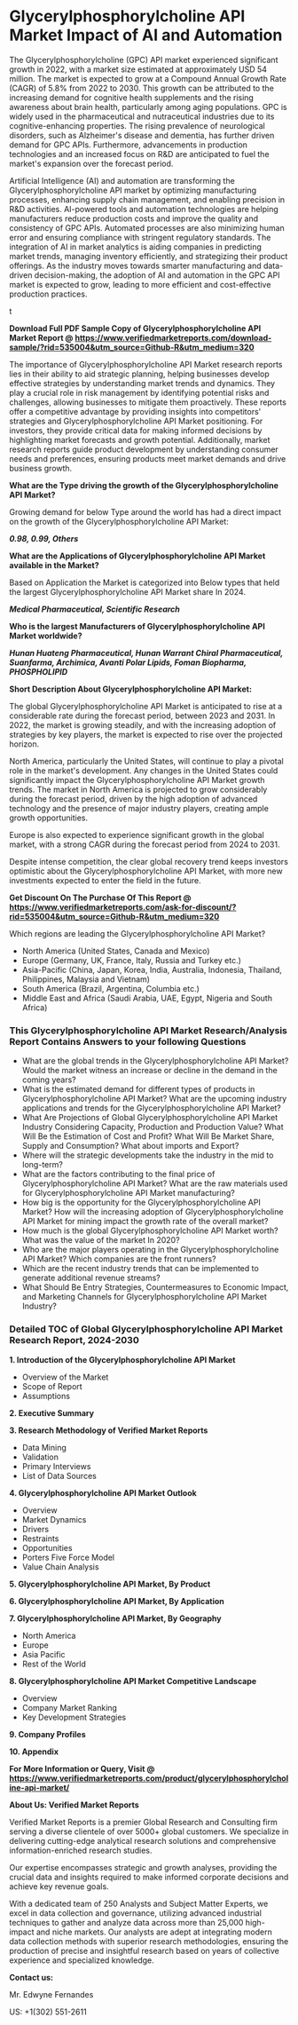 <meta name="title" content="Global Glycerylphosphorylcholine API Market Impact of AI and Automation"><meta name="description" content="The Glycerylphosphorylcholine (GPC) API market experienced significant growth in 2022, with a market size estimated at approximately USD 54 million. The market is expe"><meta name="title" content="Glycerylphosphorylcholine API Market Size, Share, Scope, Trends, Growth, Opportunities, Analysis, Forecast"><h1>Glycerylphosphorylcholine API Market Impact of AI and Automation</h1><p>The Glycerylphosphorylcholine (GPC) API market experienced significant growth in 2022, with a market size estimated at approximately USD 54 million. The market is expected to grow at a Compound Annual Growth Rate (CAGR) of 5.8% from 2022 to 2030. This growth can be attributed to the increasing demand for cognitive health supplements and the rising awareness about brain health, particularly among aging populations. GPC is widely used in the pharmaceutical and nutraceutical industries due to its cognitive-enhancing properties. The rising prevalence of neurological disorders, such as Alzheimer's disease and dementia, has further driven demand for GPC APIs. Furthermore, advancements in production technologies and an increased focus on R&D are anticipated to fuel the market's expansion over the forecast period.</p><p>Artificial Intelligence (AI) and automation are transforming the Glycerylphosphorylcholine API market by optimizing manufacturing processes, enhancing supply chain management, and enabling precision in R&D activities. AI-powered tools and automation technologies are helping manufacturers reduce production costs and improve the quality and consistency of GPC APIs. Automated processes are also minimizing human error and ensuring compliance with stringent regulatory standards. The integration of AI in market analytics is aiding companies in predicting market trends, managing inventory efficiently, and strategizing their product offerings. As the industry moves towards smarter manufacturing and data-driven decision-making, the adoption of AI and automation in the GPC API market is expected to grow, leading to more efficient and cost-effective production practices.</p>t</p><p id="" class=""><strong>Download Full PDF Sample Copy of Glycerylphosphorylcholine API Market Report @ <a href="https://www.verifiedmarketreports.com/download-sample/?rid=535004&utm_source=Github-R&utm_medium=320" target="_blank">https://www.verifiedmarketreports.com/download-sample/?rid=535004&utm_source=Github-R&utm_medium=320</a></strong></p><p>The importance of&nbsp;Glycerylphosphorylcholine API Market research reports lies in their ability to aid strategic planning, helping businesses develop effective strategies by understanding market trends and dynamics. They play a crucial role in risk management by identifying potential risks and challenges, allowing businesses to mitigate them proactively. These reports offer a competitive advantage by providing insights into competitors' strategies and Glycerylphosphorylcholine API Market positioning. For investors, they provide critical data for making informed decisions by highlighting market forecasts and growth potential. Additionally, market research reports guide product development by understanding consumer needs and preferences, ensuring products meet market demands and drive business growth.</p><p><strong>What are the&nbsp;Type driving the growth of the Glycerylphosphorylcholine API Market?</strong></p><p id="" class="">Growing demand for below Type around the world has had a direct impact on the growth of the Glycerylphosphorylcholine API Market:</p><em><strong>0.98, 0.99, Others</strong></em></p><strong>What are the&nbsp;Applications&nbsp;of Glycerylphosphorylcholine API Market available in the Market?</strong></p><p id="" class="">Based on Application the Market is categorized into Below types that held the largest Glycerylphosphorylcholine API Market share In 2024.</p><em><strong>Medical Pharmaceutical, Scientific Research</strong></em></p><strong>Who is the largest Manufacturers of Glycerylphosphorylcholine API Market worldwide?</strong></p><p><em><strong>Hunan Huateng Pharmaceutical, Hunan Warrant Chiral Pharmaceutical, Suanfarma, Archimica, Avanti Polar Lipids, Foman Biopharma, PHOSPHOLIPID</strong></em></p><p id="" class=""><strong>Short Description About Glycerylphosphorylcholine API Market:</strong></p><p>The global Glycerylphosphorylcholine API Market is anticipated to rise at a considerable rate during the forecast period, between 2023 and 2031. In 2022, the market is growing steadily, and with the increasing adoption of strategies by key players, the market is expected to rise over the projected horizon.</p><p>North America, particularly the United States, will continue to play a pivotal role in the market's development. Any changes in the United States could significantly impact the Glycerylphosphorylcholine API Market growth trends. The market in North America is projected to grow considerably during the forecast period, driven by the high adoption of advanced technology and the presence of major industry players, creating ample growth opportunities.</p><p>Europe is also expected to experience significant growth in the global market, with a strong CAGR during the forecast period from 2024 to 2031.</p><p>Despite intense competition, the clear global recovery trend keeps investors optimistic about the Glycerylphosphorylcholine API Market, with more new investments expected to enter the field in the future.</p><p id="" class=""><strong>Get Discount On The Purchase Of This Report @ <a href="https://www.verifiedmarketreports.com/ask-for-discount/?rid=535004&utm_source=Github-R&utm_medium=320" target="_blank">https://www.verifiedmarketreports.com/ask-for-discount/?rid=535004&utm_source=Github-R&utm_medium=320</a></strong></p>Which regions are leading the Glycerylphosphorylcholine API Market?</p><ul><li>North America (United States, Canada and Mexico)</li><li>Europe (Germany, UK, France, Italy, Russia and Turkey etc.)</li><li>Asia-Pacific (China, Japan, Korea, India, Australia, Indonesia, Thailand, Philippines, Malaysia and Vietnam)</li><li>South America (Brazil, Argentina, Columbia etc.)</li><li>Middle East and Africa (Saudi Arabia, UAE, Egypt, Nigeria and South Africa)</li></ul><h3 id="" class="">This Glycerylphosphorylcholine API Market Research/Analysis Report Contains Answers to your following Questions</h3><ul><li>What are the global trends in the Glycerylphosphorylcholine API Market? Would the market witness an increase or decline in the demand in the coming years?</li><li>What is the estimated demand for different types of products in Glycerylphosphorylcholine API Market? What are the upcoming industry applications and trends for the Glycerylphosphorylcholine API Market?</li><li>What Are Projections of Global Glycerylphosphorylcholine API Market Industry Considering Capacity, Production and Production Value? What Will Be the Estimation of Cost and Profit? What Will Be Market Share, Supply and Consumption? What about imports and Export?</li><li>Where will the strategic developments take the industry in the mid to long-term?</li><li>What are the factors contributing to the final price of Glycerylphosphorylcholine API Market? What are the raw materials used for Glycerylphosphorylcholine API Market manufacturing?</li><li>How big is the opportunity for the Glycerylphosphorylcholine API Market? How will the increasing adoption of Glycerylphosphorylcholine API Market for mining impact the growth rate of the overall market?</li><li>How much is the global Glycerylphosphorylcholine API Market worth? What was the value of the market In 2020?</li><li>Who are the major players operating in the Glycerylphosphorylcholine API Market? Which companies are the front runners?</li><li>Which are the recent industry trends that can be implemented to generate additional revenue streams?</li><li>What Should Be Entry Strategies, Countermeasures to Economic Impact, and Marketing Channels for Glycerylphosphorylcholine API Market Industry?</li></ul><h3 id="" class="">Detailed TOC of Global Glycerylphosphorylcholine API Market Research Report, 2024-2030</h3><p id="" class=""><strong>1. Introduction of the Glycerylphosphorylcholine API Market</strong></p><ul><li>Overview of the Market</li><li>Scope of Report</li><li>Assumptions</li></ul><p id="" class=""><strong>2. Executive Summary</strong></p><p id="" class=""><strong>3. Research Methodology of Verified Market Reports</strong></p><ul><li>Data Mining</li><li>Validation</li><li>Primary Interviews</li><li>List of Data Sources</li></ul><p id="" class=""><strong>4. Glycerylphosphorylcholine API Market Outlook</strong></p><ul><li>Overview</li><li>Market Dynamics</li><li>Drivers</li><li>Restraints</li><li>Opportunities</li><li>Porters Five Force Model</li><li>Value Chain Analysis</li></ul><p id="" class=""><strong>5. Glycerylphosphorylcholine API Market, By Product</strong></p><p id="" class=""><strong>6. Glycerylphosphorylcholine API Market, By Application</strong></p><p id="" class=""><strong>7. Glycerylphosphorylcholine API Market, By Geography</strong></p><ul><li>North America</li><li>Europe</li><li>Asia Pacific</li><li>Rest of the World</li></ul><p id="" class=""><strong>8. Glycerylphosphorylcholine API Market Competitive Landscape</strong></p><ul><li>Overview</li><li>Company Market Ranking</li><li>Key Development Strategies</li></ul><p id="" class=""><strong>9. Company Profiles</strong></p><p id="" class=""><strong>10. Appendix</strong></p><p id="" class=""><strong>For More Information or Query, Visit @ <a href="https://www.verifiedmarketreports.com/product/glycerylphosphorylcholine-api-market/" target="_blank">https://www.verifiedmarketreports.com/product/glycerylphosphorylcholine-api-market/</a></strong></p><p id="" class=""><strong>About Us: Verified Market Reports</strong></p><p id="" class="">Verified Market Reports is a premier Global Research and Consulting firm serving a diverse clientele of over 5000+ global customers. We specialize in delivering cutting-edge analytical research solutions and comprehensive information-enriched research studies.</p><p id="" class="">Our expertise encompasses strategic and growth analyses, providing the crucial data and insights required to make informed corporate decisions and achieve key revenue goals.</p><p id="" class="">With a dedicated team of 250 Analysts and Subject Matter Experts, we excel in data collection and governance, utilizing advanced industrial techniques to gather and analyze data across more than 25,000 high-impact and niche markets. Our analysts are adept at integrating modern data collection methods with superior research methodologies, ensuring the production of precise and insightful research based on years of collective experience and specialized knowledge.</p><p id="" class=""><strong>Contact us:</strong></p><p id="" class="">Mr. Edwyne Fernandes</p><p id="" class="">US: +1(302) 551-2611</p>
